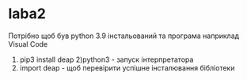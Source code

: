 # laba2
Потрібно щоб був python 3.9 інстальований та програма наприклад Visual Code

1) pip3 install deap 
2)python3 - запуск інтерпретатора
3) import deap - щоб перевірити успішне інсталювання бібліотеки
